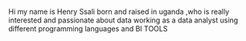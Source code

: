 Hi my name is Henry Ssali born and raised in uganda ,who is really interested and passionate about data working as a data analyst using different programming languages and BI TOOLS
